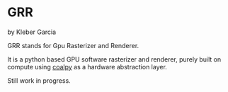 # GRR

by Kleber Garcia

GRR stands for Gpu Rasterizer and Renderer.

It is a python based GPU software rasterizer and renderer, purely built on compute using [coalpy](https://github.com/kecho/coalpy) as a hardware abstraction layer.

Still work in progress.
